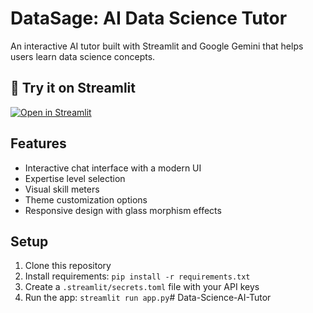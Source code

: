 # DataSage: AI Data Science Tutor

An interactive AI tutor built with Streamlit and Google Gemini that helps users learn data science concepts.
## 🔗 Try it on Streamlit

[![Open in Streamlit](https://static.streamlit.io/badges/streamlit_badge_black_white.svg)]([https://your-streamlit-cloud-app-link.streamlit.app](https://d7fpaahmy3cwiaoa2piehp.streamlit.app/))

## Features

- Interactive chat interface with a modern UI
- Expertise level selection
- Visual skill meters
- Theme customization options
- Responsive design with glass morphism effects

## Setup

1. Clone this repository
2. Install requirements: `pip install -r requirements.txt`
3. Create a `.streamlit/secrets.toml` file with your API keys 
4. Run the app: `streamlit run app.py`# Data-Science-AI-Tutor
